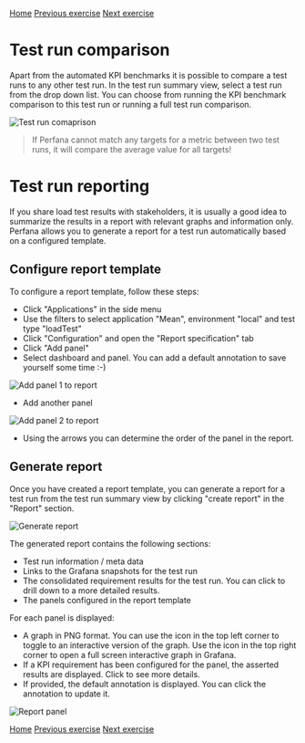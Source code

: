 [Home](index.md) 
[Previous exercise](exercise-10.md) 
[Next exercise](exercise-12.md)  

  

# Test run comparison

Apart from the automated KPI benchmarks it is possible to compare a test runs to any other test run. In the test run summary view, select a test run from the drop down list. You can choose from running the KPI benchmark comparison to this test run or running a full test run comparison.

![Test run comaprison](assets/images/test-run-comparison.png)
             
> If Perfana cannot match any targets for a metric between two test runs, it will compare the average value for all targets!
 
# Test run reporting

If you share load test results with stakeholders, it is usually a good idea to summarize the results in a report with relevant graphs and information only. Perfana allows you to generate a report for a test run automatically based on a configured template. 


## Configure report template

To configure a report template, follow these steps:

* Click "Applications" in the side menu
* Use the filters to select application "Mean", environment "local" and test type "loadTest"   
* Click "Configuration" and open the "Report specification" tab
* Click "Add panel"
* Select dashboard and panel. You can add a default annotation to save yourself some time :-)

![Add panel 1 to report](assets/images/report-add-panel-1.png)

* Add another panel

![Add panel 2 to report](assets/images/report-add-panel-2.png)

* Using the arrows you can determine the order of the panel in the report.


## Generate report

Once you have created a report template, you can generate a report for a test run from the test run summary view by clicking "create report" in the "Report" section. 

![Generate report](assets/images/generate-report.png)


The generated report contains the following sections:

* Test run information / meta data
* Links to the Grafana snapshots for the test run
* The consolidated requirement results for the test run. You can click to drill down to a more detailed results.
* The panels configured in the report template

For each panel is displayed:

* A graph in PNG format. You can use the icon in the top left corner to toggle to an interactive version of the graph. Use the icon in the top right corner to open a full screen interactive graph in Grafana.
* If a KPI requirement has been configured for the panel, the asserted results are displayed. Click to see more details.
* If provided, the default annotation is displayed. You can click the annotation to update it.  


![Report panel](assets/images/report-panel.png)

[Home](index.md) 
[Previous exercise](exercise-10.md) 
[Next exercise](exercise-12.md)  
